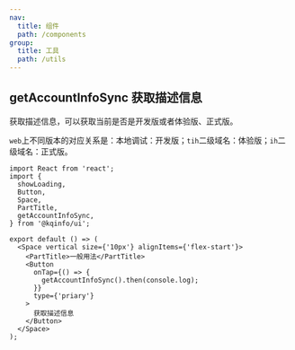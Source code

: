 ```yaml
---
nav:
  title: 组件
  path: /components
group:
  title: 工具
  path: /utils
---
```


## getAccountInfoSync 获取描述信息

获取描述信息，可以获取当前是否是开发版或者体验版、正式版。

`web`上不同版本的对应关系是：本地调试：开发版；`tih`二级域名：体验版；`ih`二级域名：正式版。

```tsx
import React from 'react';
import {
  showLoading,
  Button,
  Space,
  PartTitle,
  getAccountInfoSync,
} from '@kqinfo/ui';

export default () => (
  <Space vertical size={'10px'} alignItems={'flex-start'}>
    <PartTitle>一般用法</PartTitle>
    <Button
      onTap={() => {
        getAccountInfoSync().then(console.log);
      }}
      type={'priary'}
    >
      获取描述信息
    </Button>
  </Space>
);
```

<API></API>
